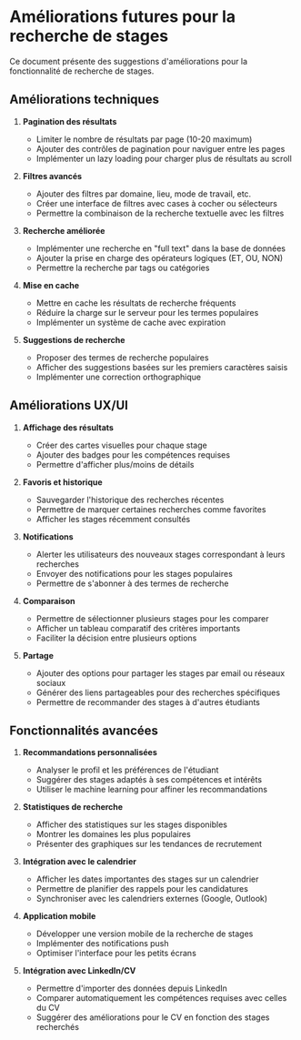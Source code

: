# Améliorations futures pour la recherche de stages

Ce document présente des suggestions d'améliorations pour la fonctionnalité de recherche de stages.

## Améliorations techniques

1. **Pagination des résultats**
   - Limiter le nombre de résultats par page (10-20 maximum)
   - Ajouter des contrôles de pagination pour naviguer entre les pages
   - Implémenter un lazy loading pour charger plus de résultats au scroll

2. **Filtres avancés**
   - Ajouter des filtres par domaine, lieu, mode de travail, etc.
   - Créer une interface de filtres avec cases à cocher ou sélecteurs
   - Permettre la combinaison de la recherche textuelle avec les filtres

3. **Recherche améliorée**
   - Implémenter une recherche en "full text" dans la base de données
   - Ajouter la prise en charge des opérateurs logiques (ET, OU, NON)
   - Permettre la recherche par tags ou catégories

4. **Mise en cache**
   - Mettre en cache les résultats de recherche fréquents
   - Réduire la charge sur le serveur pour les termes populaires
   - Implémenter un système de cache avec expiration

5. **Suggestions de recherche**
   - Proposer des termes de recherche populaires
   - Afficher des suggestions basées sur les premiers caractères saisis
   - Implémenter une correction orthographique

## Améliorations UX/UI

1. **Affichage des résultats**
   - Créer des cartes visuelles pour chaque stage
   - Ajouter des badges pour les compétences requises
   - Permettre d'afficher plus/moins de détails

2. **Favoris et historique**
   - Sauvegarder l'historique des recherches récentes
   - Permettre de marquer certaines recherches comme favorites
   - Afficher les stages récemment consultés

3. **Notifications**
   - Alerter les utilisateurs des nouveaux stages correspondant à leurs recherches
   - Envoyer des notifications pour les stages populaires
   - Permettre de s'abonner à des termes de recherche

4. **Comparaison**
   - Permettre de sélectionner plusieurs stages pour les comparer
   - Afficher un tableau comparatif des critères importants
   - Faciliter la décision entre plusieurs options

5. **Partage**
   - Ajouter des options pour partager les stages par email ou réseaux sociaux
   - Générer des liens partageables pour des recherches spécifiques
   - Permettre de recommander des stages à d'autres étudiants

## Fonctionnalités avancées

1. **Recommandations personnalisées**
   - Analyser le profil et les préférences de l'étudiant
   - Suggérer des stages adaptés à ses compétences et intérêts
   - Utiliser le machine learning pour affiner les recommandations

2. **Statistiques de recherche**
   - Afficher des statistiques sur les stages disponibles
   - Montrer les domaines les plus populaires
   - Présenter des graphiques sur les tendances de recrutement

3. **Intégration avec le calendrier**
   - Afficher les dates importantes des stages sur un calendrier
   - Permettre de planifier des rappels pour les candidatures
   - Synchroniser avec les calendriers externes (Google, Outlook)

4. **Application mobile**
   - Développer une version mobile de la recherche de stages
   - Implémenter des notifications push
   - Optimiser l'interface pour les petits écrans

5. **Intégration avec LinkedIn/CV**
   - Permettre d'importer des données depuis LinkedIn
   - Comparer automatiquement les compétences requises avec celles du CV
   - Suggérer des améliorations pour le CV en fonction des stages recherchés